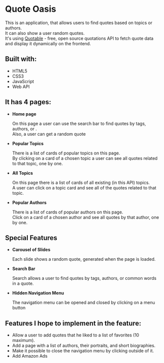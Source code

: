 <h1>Quote Oasis</h1>

<p>This is an application, that allows users to find quotes based on topics or authors.<br>
    It can also show a user random quotes. <br>
    It's using <a href="https://github.com/lukePeavey/quotable">Quotable</a> - free, open source quotations API to fetch quote data and display it dynamically on the frontend.</p>

<h2>Built with:</h2>
<ul>
    <li>HTML5</li>
    <li>CSS3</li>
    <li>JavaScript</li>
    <li>Web API</li>
</ul>

<h2>It has 4 pages:</h2>
<ul>
  <li><b>Home page</b></li>
    <p>On this page a user can use the search bar to find quotes by tags, authors, or .<br>
        Also, a user can get a random quote</p>
  <li><b>Popular Topics</b></li>
    <p>There is a list of cards of popular topics on this page.<br>
        By clicking on a card of a chosen topic a user can see all quotes related to that topic, one by one.</p>
  <li><b>All Topics</b></li>
    <p>On this page there is a list of cards of all existing (in this API) topics.<br>
        A user can click on a topic card and see all of the quotes related to that topic.</p>
  <li><b>Popular Authors</b></li>
    <p>There is a list of cards of popular authors on this page.<br>
        Click on a card of a chosen author and see all quotes by that author, one by one.</p>
</ul>

<h2> Special Features</h2>
<ul>
    <li><b>Carousel of Slides</b></li>
        <p>Each slide shows a random quote, generated when the page is loaded. </p>
    <li><b>Search Bar</b></li>
        <p>Search allows a user to find quotes by tags, authors, or common words in a quote.</p>
    <li><b>Hidden Navigation Menu</b></li>
        <p>The navigation menu can be opened and closed by clicking on a menu button</p>
</ul>

<h2>Features I hope to implement in the feature:</h2>
<ul>
    <li>Allow a user to add quotes that he liked to a list of favorites (10 maximum).</li>
    <li>Add a page with a list of authors, their portraits, and short biographies.</li>
    <li>Make it possible to close the navigation menu by clicking outside of it.</li>
    <li>Add Amazon Ads</li>
</ul>
  

